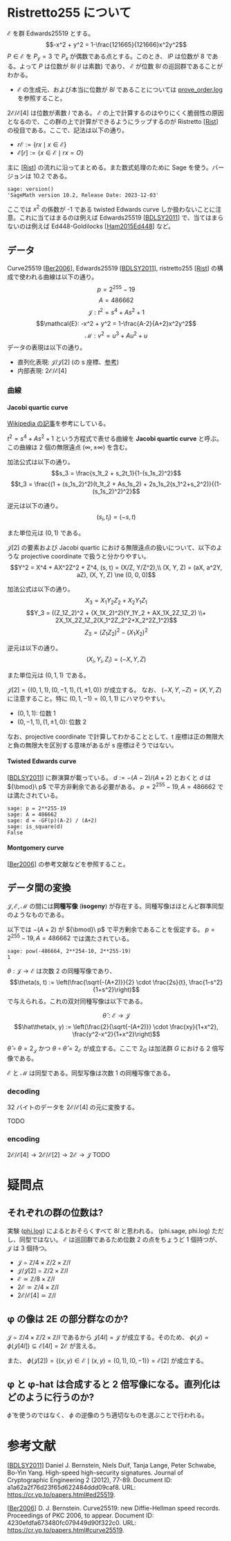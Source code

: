 # Ristretto255 について


$\mathcal{E}$ を群 Edwards25519 とする。
$$-x^2 + y^2 = 1-\frac{121665}{121666}x^2y^2$$
$P \in \mathcal{E}$ を $P_y = 3$ で $P_x$ が偶数である点とする。このとき、 $lP$ は位数が 8 である。よって $P$ は位数が $8l$ ($l$ は素数) であり、 $\mathcal{E}$ が位数 $8l$ の巡回群であることがわかる。
- $\mathcal{E}$ の生成元、および本当に位数が $8l$ であることについては [prove_order.log](./prove_order.log) を参照すること。

$2\mathcal{E}/\mathcal{E}[4]$ は位数が素数 $l$ である。 $\mathcal{E}$ の上で計算するのはやりにくく脆弱性の原因となるので、この群の上で計算ができるようにラップするのが Ristretto [[Rist]] の役目である。ここで、記法は以下の通り。
- $r\mathcal{E} := \{rx \mid x \in \mathcal{E}\}$
- $\mathcal{E}[r] := \{x \in \mathcal{E} \mid rx = O\}$

主に [[Rist]] の流れに沿ってまとめる。また数式処理のために Sage を使う。バージョンは 10.2 である。
```sage
sage: version()
'SageMath version 10.2, Release Date: 2023-12-03'
```

ここでは $x^2$ の係数が -1 である twisted Edwards curve しか扱わないことに注意。これに当てはまるのは例えば Edwards25519 [[BDLSY2011]] で、当てはまらないのは例えば Ed448-Goldilocks [[Ham2015Ed448]] など。

## データ
Curve25519 [[Ber2006]], Edwards25519 [[BDLSY2011]], ristretto255 [[Rist]] の構成で使われる曲線は以下の通り。
$$p = 2^{255}-19$$
$$A = 486662$$
$$\mathcal{J}: t^2 = s^4 + As^2 + 1$$
$$\mathcal{E}: -x^2 + y^2 = 1-\frac{A-2}{A+2}x^2y^2$$
$$\mathcal{M}: v^2 = u^3 + Au^2+ u$$
データの表現は以下の通り。
- 直列化表現: $\mathcal{J}/\mathcal{J}[2]$ (の s 座標、[参考](https://github.com/bwesterb/go-ristretto/blob/v1.2.3/edwards25519/curve.go#L230-L235))
- 内部表現: $2\mathcal{E}/\mathcal{E}[4]$

### 曲線
#### Jacobi quartic curve
[Wikipedia の記事](https://en.wikipedia.org/wiki/Jacobian_curve)を参考にしている。

$t^2 = s^4 + As^2 + 1$ という方程式で表せる曲線を **Jacobi quartic curve** と呼ぶ。この曲線は 2 個の無限遠点 $(\infty, \pm \infty)$ を含む。

加法公式は以下の通り。
$$s_3 = \frac{s_1t_2 + s_2t_1}{1-(s_1s_2)^2}$$
$$t_3 = \frac{(1 + (s_1s_2)^2)(t_1t_2 + As_1s_2) + 2s_1s_2(s_1^2+s_2^2)}{(1-(s_1s_2)^2)^2}$$

逆元は以下の通り。
$$(s_i, t_i) = (-s, t)$$

また単位元は $(0, 1)$ である。

$\mathcal{J}[2]$ の要素および Jacobi quartic における無限遠点の扱いについて、以下のような projective coordinate で扱うと分かりやすい。
$$Y^2 = X^4 + AX^2Z^2 + Z^4, (s, t) = (X/Z, Y/Z^2),\\
(X, Y, Z) = (aX, a^2Y, aZ), (X, Y, Z) \ne (0, 0, 0)$$

加法公式は以下の通り。
$$X_3 = X_1Y_2Z_2 + X_2Y_1Z_1$$
$$Y_3 = ((Z_1Z_2)^2 + (X_1X_2)^2)(Y_1Y_2 + AX_1X_2Z_1Z_2) \\+ 2X_1X_2Z_1Z_2(X_1^2Z_2^2+X_2^2Z_1^2)$$
$$Z_3 = (Z_1Z_2)^2 - (X_1X_2)^2$$

逆元は以下の通り。
$$(X_i, Y_i, Z_i) = (-X, Y, Z)$$

また単位元は $(0, 1, 1)$ である。

$\mathcal{J}[2] = \{(0, 1, 1), (0, -1, 1), (1, \pm 1, 0)\}$ が成立する。
なお、 $(-X, Y, -Z) = (X, Y, Z)$ に注意すること。特に $(0, 1, -1) = (0, 1, 1)$ にハマりやすい。
- $(0, 1, 1)$: 位数 1
- $(0, -1, 1), (1, \pm 1, 0)$: 位数 2

なお、projective coordinate で計算してわかることとして、t 座標は正の無限大と負の無限大を区別する意味があるが s 座標はそうではない。

#### Twisted Edwards curve
[[BDLSY2011]] に群演算が載っている。
$d := -(A-2)/(A+2)$ とおくと $d$ は ${\bmod}\ p$ で平方非剰余である必要がある。 $p = 2^{255}-19, A=486662$ では満たされている。
```
sage: p = 2**255-19
sage: A = 486662
sage: d = -GF(p)(A-2) / (A+2)
sage: is_square(d)
False
```


#### Montgomery curve
[[Ber2006]] の参考文献などを参照すること。

## データ間の変換
$\mathcal{J}, \mathcal{E}, \mathcal{M}$ の間には**同種写像** (**isogeny**) が存在する。同種写像はほとんど群準同型のようなものである。

以下では $-(A+2)$ が ${\bmod}\ p$ で平方剰余であることを仮定する。 $p = 2^{255}-19, A=486662$ では満たされている。
```
sage: pow(-486664, 2**254-10, 2**255-19)
1
```

$\theta: \mathcal{J} \to \mathcal{E}$ は次数 2 の同種写像であり、
$$\theta(s, t) := \left(\frac{\sqrt{-(A+2)}}{2} \cdot \frac{2s}{t}, \frac{1-s^2}{1+s^2}\right)$$
で与えられる。これの双対同種写像は以下である。

$$\hat\theta: \mathcal{E} \to \mathcal{J}$$
$$\hat\theta(x, y) := \left(\frac{2}{\sqrt{-(A+2)}} \cdot \frac{xy}{1+x^2}, \frac{y^2-x^2}{1+x^2}\right)$$

$\hat\theta \circ \theta = 2_{\mathcal{J}}$ かつ $\theta \circ \hat\theta = 2_{\mathcal{E}}$ が成立する。ここで $2_G$ は加法群 $G$ における 2 倍写像である。

$\mathcal{E}$ と $\mathcal{M}$ は同型である。同型写像は次数 1 の同種写像である。

### decoding
32 バイトのデータを $2\mathcal{E}/\mathcal{E}[4]$ の元に変換する。

TODO

### encoding
$2\mathcal{E}/\mathcal{E}[4] \to 2\mathcal{E}/\mathcal{E}[2] \to 2\mathcal{E} \to \mathcal{J}$
TODO

# 疑問点
## それぞれの群の位数は?
実験 ([phi.log](./phi.log)) によるとおそらくすべて $8l$ と思われる。 (phi.sage, phi.log) ただし、同型ではない。 $\mathcal{E}$ は巡回群であるため位数 2 の点をちょうど 1 個持つが、 $\mathcal{J}$ は 3 個持つ。

- $\mathcal{J} \simeq \mathbb{Z}/4 \times \mathbb{Z}/2 \times \mathbb{Z}/l$
- $\mathcal{J}/\mathcal{J}[2] \simeq \mathbb{Z}/2 \times \mathbb{Z}/l$
- $\mathcal{E} \simeq \mathbb{Z}/8 \times \mathbb{Z}/l$
- $2\mathcal{E} \simeq \mathbb{Z}/4 \times \mathbb{Z}/l$
- $2\mathcal{E}/\mathcal{E}[4] \simeq \mathbb{Z}/l$


## φ の像は 2E の部分群なのか?
$\mathcal{J} \simeq \mathbb{Z}/4 \times \mathbb{Z}/2 \times \mathbb{Z}/l$ であるから $\mathcal{J}[4l] = \mathcal{J}$ が成立する。そのため、 $\phi(\mathcal{J}) = \phi(\mathcal{J}[4l]) \subseteq \mathcal{E}[4l] = 2\mathcal{E}$ が言える。

また、 $\phi(\mathcal{J}[2]) = \{(x, y) \in \mathcal{E} \mid (x, y) = (0, 1), (0, -1)\} = \mathcal{E}[2]$ が成立する。

## φ と φ-hat は合成すると 2 倍写像になる。直列化はどのように行うのか?
$\hat\phi$ を使うのではなく、 $\phi$ の逆像のうち適切なものを選ぶことで行われる。

# 参考文献

[[BDLSY2011]] Daniel J. Bernstein, Niels Duif, Tanja Lange, Peter Schwabe, Bo-Yin Yang. High-speed high-security signatures. Journal of Cryptographic Engineering 2 (2012), 77-89. Document ID: a1a62a2f76d23f65d622484ddd09caf8. URL: https://cr.yp.to/papers.html#ed25519.

[[Ber2006]] D. J. Bernstein. Curve25519: new Diffie-Hellman speed records. Proceedings of PKC 2006, to appear. Document ID: 4230efdfa673480fc079449d90f322c0. URL: https://cr.yp.to/papers.html#curve25519.

[BDLSY2011]: https://ed25519.cr.yp.to/ed25519-20110926.pdf

[Ber2006]: https://cr.yp.to/ecdh/curve25519-20060209.pdf

[Ham2015Decaf]: https://www.shiftleft.org/papers/decaf/decaf.pdf

[Ham2015Ed448]: https://eprint.iacr.org/2015/625

[Rist]: https://ristretto.group/ristretto.html
